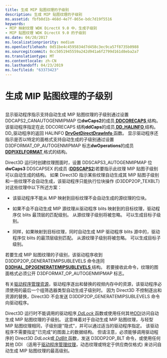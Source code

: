 ```yaml
---
title: 生成 MIP 贴图纹理的子级别
description: 生成 MIP 贴图纹理的子级别
ms.assetid: fbfb0d1b-468d-4e7f-865e-bdc7d19f5516
keywords:
- MIP 映射纹理 WDK DirectX 9.0 中，生成子级别
- MIP 贴图纹理 WDK DirectX 9.0 的子级别
ms.date: 04/20/2017
ms.localizationpriority: medium
ms.openlocfilehash: 0d51be4c4595834d7d458c3ec9ca57f8735b0988
ms.sourcegitcommit: 0cc5051945559a242d941a6f2799d161d8eba2a7
ms.translationtype: MT
ms.contentlocale: zh-CN
ms.lasthandoff: 04/23/2019
ms.locfileid: "63373423"
---
```

# <a name="generating-sublevels-of-mip-map-textures"></a>生成 MIP 贴图纹理的子级别


## <span id="ddk_generating_sublevels_of_mip_map_textures_gg"></span><span id="DDK_GENERATING_SUBLEVELS_OF_MIP_MAP_TEXTURES_GG"></span>


显示驱动程序指示支持自动生成 MIP 贴图纹理的子级别通过设置 DDCAPS2\_CANAUTOGENMIPMAP 位**dwCaps2**的成员[ **DDCORECAPS** ](https://msdn.microsoft.com/library/windows/hardware/ff549248)结构。 该驱动程序指定在此 DDCORECAPS 结构**ddCaps**的成员[ **DD\_HALINFO** ](https://msdn.microsoft.com/library/windows/hardware/ff551627)结构。 DD\_驱动程序的返回 HALINFO [ **DrvGetDirectDrawInfo** ](https://msdn.microsoft.com/library/windows/hardware/ff556229)函数。 显示驱动程序还指示是否以特定的面格式支持自动生成的子级别通过设置 D3DFORMAT\_OP\_AUTOGENMIPMAP 标志**dwOperations**的成员[ **DDPIXELFORMAT** ](https://msdn.microsoft.com/library/windows/hardware/ff550274)格式的结构。

Direct3D 运行时创建纹理图面时，设置 DDSCAPS3\_AUTOGENMIPMAP 位**dwCaps3** DDSCAPSEX 的成员 ([**DDSCAPS2**](https://msdn.microsoft.com/library/windows/hardware/ff550292))若要指示此纹理 MIP 贴图子级别可以自动生成的结构。 如果 Direct3D 指示某些纹理自动生成其 MIP 贴图子级别和一些纹理不会自动生成，该驱动程序只能执行位块操作 (D3DDP2OP\_TEXBLT) 对这些纹理中以下所述方案：

-   该驱动程序不能从 MIP 映射到目标纹理不会自动生成的源纹理的位块。

-   如果不会不自动生成 MIP 源纹理从驱动程序 blits 映射到的目标纹理，驱动程序仅 blits 最顶层的匹配级别。 从源纹理子级别将被忽略。 可以生成目标子级别。

-   同样，如果映射到目标纹理，同时自动生成 MIP 驱动程序 blits 源中的，驱动程序仅 blits 的最顶层级别匹配。 从源纹理子级别将被忽略。 可以生成目标子级别。

若要生成 MIP 贴图纹理的子级别，该驱动程序收到 D3DDP2OP\_GENERATEMIPSUBLEVELS 命令连同[ **D3DHAL\_DP2GENERATEMIPSUBLEVELS** ](https://msdn.microsoft.com/library/windows/hardware/ff545570)结构。 若要接收此命令，纹理的图面格式必须公开 D3DFORMAT\_OP\_AUTOGENMIPMAP 标志。

有关[驱动程序管理资源](driver-managed-resources.md)，驱动程序逐出和替换的视频内存中的资源，该驱动程序必须使用的最后一个组筛选器类型自动生成子级别时。 因为 Direct3D 不控制逐出和资源的替换，Direct3D 不会发送 D3DDP2OP\_GENERATEMIPSUBLEVELS 命令向驱动程序。

Direct3D 运行时不能调用的驱动程序[ *DdLock* ](https://msdn.microsoft.com/library/windows/hardware/ff549599)函数或使用任何其他[DDI](direct3d-driver-ddi.md)访问自动生成 MIP 贴图纹理的子级别。 这意味着对于自动生成 MIP 贴图纹理，与轻型 MIP 贴图纹理相同，子级别是"隐式"，并可以通过适当的驱动程序指定。 该驱动程序不需要指定"已完成"的图面上的数据结构。 但请注意，必须能够调用驱动程序的 Direct3D *DdLock*或[ *DdBlt* ](https://msdn.microsoft.com/library/windows/hardware/ff549205)函数，发送 D3DDP2OP\_BLT 命令，或使用任何其他 DDI （适用于[驱动程序管理纹理](driver-managed-textures.md)，动态纹理或特定于供应商仅格式) 来访问自动生成 MIP 贴图纹理的最高级别。

 

 





